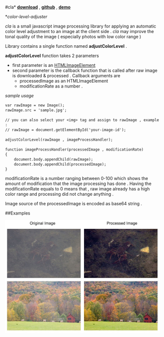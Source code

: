 #cla*
**[download](http://alpercinar.com/cla/cla.min.js)** ,
**[github](https://github.com/alperr/cla)** , 
**[demo](https://github.com/alperr/cla/demo.html)**


**color-level-adjuster*

_cla_ is a small javascript image processing library for applying an automatic color level adjustment to an image at the client side . _cla_ may improve the tonal quality of the image ( especially photos with low color range )

Library contains a single function named __adjustColorLevel__ .


__adjustColorLevel__ function takes 2 parameters

- first parameter is an [HTMLImageElement](https://developer.mozilla.org/en/docs/Web/API/HTMLImageElement)
- second parameter is the callback function that is called after raw image is downloaded & processed . Callback arguments are 
	- processedImage as an HTMLImageElement 
	- modificationRate as a number . 

_sample usage_

	var rawImage = new Image();
	rawImage.src = 'sample.jpg';

	// you can also select your <img> tag and assign to rawImage , example :
	// rawImage = document.getElementById('your-image-id');

	adjustColorLevel(rawImage , imageProcessHandler);
		
	function imageProcessHandler(processedImage , modificationRate)
	{
		document.body.appendChild(rawImage);
		document.body.appendChild(processedImage);
	}


modificationRate is a number ranging between 0-100 which shows the amount of modification that the image processing has done . Having the modificationRate equals to 0 means that , raw image already has a high color range and processing did not change anything .

Image source of the processedImage is encoded as base64 string .


##Examples

![image](images/screenshot.jpg)

